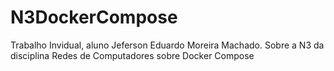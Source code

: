 # N3DockerCompose
Trabalho Invidual, aluno Jeferson Eduardo Moreira Machado. Sobre a N3 da disciplina Redes de Computadores sobre Docker Compose
